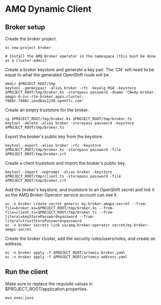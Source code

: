 # AMQ Dynamic Client

## Broker setup

Create the broker project.

```
oc new-project broker

# Install the AMQ Broker operator in the namespace (this must be done as a cluster-admin)
```

Create a broker keystore and generate a key pair. The 'CN' will need to be equal to what the generated OpenShift route will be.

```
mkdir $PROJECT_ROOT/tmp
keytool -genkeypair -alias broker -rfc -keyalg RSA -keystore $PROJECT_ROOT/tmp/broker.ks -storepass password -dname 'CN=my-broker-amqps-0-svc-rte-broker.apps.cluster-f888r.f888r.sandbox1210.opentlc.com'
```

Create an empty truststore for the broker.

```
cp $PROJECT_ROOT/tmp/broker.ks $PROJECT_ROOT/tmp/broker.ts
keytool -delete -alias broker -storepass password -keystore $PROJECT_ROOT/tmp/broker.ts
```

Export the broker's public key from the keystore.

```
keytool -export -alias broker -rfc -keystore $PROJECT_ROOT/tmp/broker.ks -storepass password -file $PROJECT_ROOT/tmp/broker.crt
```

Create a client truststore and import the broker's public key.

```
keytool -import -noprompt -alias broker -keystore $PROJECT_ROOT/tmp/client.ts -storepass password -file $PROJECT_ROOT/tmp/broker.crt
```

Add the broker's keystore, and truststore to an OpenShift secret and link it so the AMQ Broker Operator service account can see it.

```
oc -n broker create secret generic my-broker-amqps-secret --from-file=broker.ks=$PROJECT_ROOT/tmp/broker.ks --from-file=client.ts=$PROJECT_ROOT/tmp/broker.ts --from-literal=keyStorePassword=password --from-literal=trustStorePassword=password
oc -n broker secrets link sa/amq-broker-operator secret/my-broker-amqps-secret
```

Create the broker cluster, add the security rules/users/roles, and create an address.

```
oc -n broker apply -f $PROJECT_ROOT/artemis-broker.yaml
oc -n broker apply -f $PROJECT_ROOT/artemis-address.yaml
```

## Run the client

Make sure to replace the requisite values in $PROJECT_ROOT/application.properties.

```
mvn exec:java
```